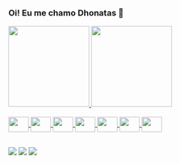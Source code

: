 ### Oi! Eu me chamo Dhonatas 👋


<div>
  <a href="https://github.com/dhonatasdev">
  <img height="160em" src="https://github-readme-stats.vercel.app/api?username=dhonatasdev&show_icons=true&theme=dracula&include_all_commits=true&count_private=true"/>
  <img height="160em" src="https://github-readme-stats.vercel.app/api/top-langs/?username=dhonatasdev&layout=compact&langs_count=7&theme=dracula"/>
</div>
  
  
<div style="display: inline_block"><br>
  <img align = "center" height ="30" width = "40" src="https://cdn.jsdelivr.net/gh/devicons/devicon/icons/html5/html5-original.svg" />
  <img align = "center" height ="30" width = "40" src="https://cdn.jsdelivr.net/gh/devicons/devicon/icons/css3/css3-original.svg" />
  <img align = "center" height = "30" width = "40" src="https://cdn.jsdelivr.net/gh/devicons/devicon/icons/javascript/javascript-original.svg" />
  <img align = "center" height ="30" width = "40" src="https://cdn.jsdelivr.net/gh/devicons/devicon/icons/csharp/csharp-original.svg" />
  <img align="center" height="30" width="40" src="https://cdn.jsdelivr.net/gh/devicons/devicon/icons/c/c-original.svg">

  <img align="center" height="30" width="40" src="https://cdn.jsdelivr.net/gh/devicons/devicon/icons/haskell/haskell-original.svg">
  <img align = "center" height ="30" width = "40" src="https://cdn.jsdelivr.net/gh/devicons/devicon/icons/dot-net/dot-net-plain.svg" />
  





  ##

<div> 
 	<a href="https://www.facebook.com/dhonatas.alves.71/" target="_blank"><img src="https://img.shields.io/badge/Facebook-1877F2?style=for-the-badge&logo=facebook&logoColor=whit" target="_blank"></a>
  <a href = "mailto: dhonatad.dev@gmail.com"><img src="https://img.shields.io/badge/-Gmail-%23333?style=for-the-badge&logo=gmail&logoColor=white" target="_blank"></a>
  <a href="https://www.linkedin.com/in/jos%C3%A9-dhonatas-alves-sales-850509210/" target="_blank"><img src="https://img.shields.io/badge/-LinkedIn-%230077B5?style=for-the-badge&logo=linkedin&logoColor=white" target="_blank"></a> 
 
 
</div>
